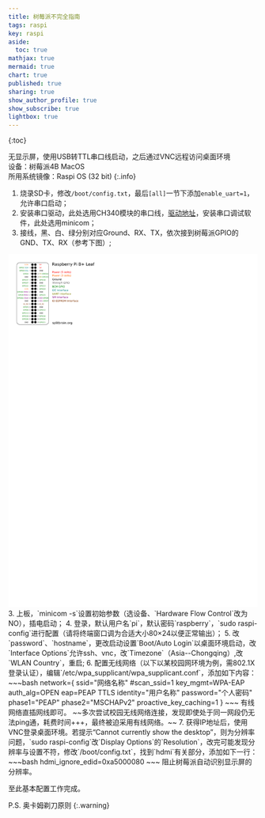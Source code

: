 ```yaml
---
title: 树莓派不完全指南
tags: raspi
key: raspi
aside:
  toc: true
mathjax: true
mermaid: true
chart: true
published: true
sharing: true
show_author_profile: true
show_subscribe: true
lightbox: true
---
```


{:toc}


无显示屏，使用USB转TTL串口线启动，之后通过VNC远程访问桌面环境  
设备：树莓派4B MacOS  
所用系统镜像：Raspi OS (32 bit)
{:.info}

1. 烧录SD卡，修改`/boot/config.txt`，最后`[all]`一节下添加`enable_uart=1`，允许串口启动；
2. 安装串口驱动，此处选用CH340模块的串口线，[驱动地址](http://www.wch.cn/product/CH340.html)，安装串口调试软件，此处选用minicom；
3. 接线，黑、白、绿分别对应Ground、RX、TX，依次接到树莓派GPIO的GND、TX、RX（参考下图）;  
<img class="image image--xl" src="assets/images/rpiblusleaf-small.pdf"/>
3. 上板，`minicom -s`设置初始参数（选设备、`Hardware Flow Control`改为NO），插电启动；
4. 登录，默认用户名`pi`，默认密码`raspberry`，`sudo raspi-config`进行配置（请将终端窗口调为合适大小80×24以便正常输出）；
5. 改`password`、`hostname`，更改启动设置`Boot/Auto Login`以桌面环境启动，改`Interface Options`允许ssh、vnc，改`Timezone`（Asia--Chongqing）,改`WLAN Country`，重启;
6. 配置无线网络（以下以某校园网环境为例，需802.1X登录认证），编辑`/etc/wpa_supplicant/wpa_supplicant.conf`，添加如下内容：
~~~bash
network={
    ssid="网络名称"
    #scan_ssid=1
    key_mgmt=WPA-EAP
    auth_alg=OPEN
    eap=PEAP TTLS
    identity="用户名称"
    password="个人密码"
    phase1="PEAP"
    phase2="MSCHAPv2"
    proactive_key_caching=1
}
~~~
有线网络直插网线即可。
~~多次尝试校园无线网络连接，发现即使处于同一网段仍无法ping通，耗费时间+++，最终被迫采用有线网络。~~
7. 获得IP地址后，使用VNC登录桌面环境。若提示“Cannot currently show the desktop”，则为分辨率问题，`sudo raspi-config`改`Display Options`的`Resolution`，改完可能发现分辨率与设置不符，修改`/boot/config.txt`，找到`hdmi`有关部分，添加如下一行：
~~~bash
hdmi_ignore_edid=0xa5000080
~~~
阻止树莓派自动识别显示屏的分辨率。

至此基本配置工作完成。


P.S. 奥卡姆剃刀原则
{:.warning}